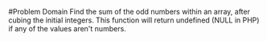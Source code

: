 #Problem Domain
Find the sum of the odd numbers within an array, after cubing the initial integers. This function will return undefined (NULL in PHP) if any of the values aren't numbers.